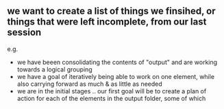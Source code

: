 
## we want to create a list of things we finsihed, or things that were left incomplete, from our last session
e.g.
 - we have beeen consolidating the contents of "output" and are working towards a logical grouping
 - we have a goal of iteratively being able to work on one element, while also carrying forward as much & as little as needed 
 - we are in the initial stages .. our first goal will be to create a plan of action for each of the elements in the output folder, some of which 